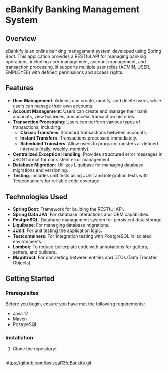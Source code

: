 # eBankify Banking Management System

## Overview

eBankify is an online banking management system developed using Spring Boot. This application provides a RESTful API for managing banking operations, including user management, account management, and transaction processing. It supports multiple user roles (ADMIN, USER, EMPLOYEE) with defined permissions and access rights.

## Features

- **User Management**: Admins can create, modify, and delete users, while users can manage their own accounts.
- **Account Management**: Users can create and manage their bank accounts, view balances, and access transaction histories.
- **Transaction Processing**: Users can perform various types of transactions, including:
    - **Classic Transfers**: Standard transactions between accounts.
    - **Instant Transfers**: Transactions processed immediately.
    - **Scheduled Transfers**: Allow users to program transfers at defined intervals (daily, weekly, monthly).
- **Centralized Exception Handling**: Provides structured error messages in JSON format for consistent error management.
- **Database Migration**: Utilizes Liquibase for managing database migrations and versioning.
- **Testing**: Includes unit tests using JUnit and integration tests with Testcontainers for reliable code coverage.

## Technologies Used

- **Spring Boot**: Framework for building the RESTful API.
- **Spring Data JPA**: For database interactions and ORM capabilities.
- **PostgreSQL**: Database management system for persistent data storage.
- **Liquibase**: For managing database migrations.
- **JUnit**: For unit testing the application logic.
- **Testcontainers**: For integration testing with PostgreSQL in isolated environments.
- **Lombok**: To reduce boilerplate code with annotations for getters, setters, and builders.
- **MapStruct**: For converting between entities and DTOs (Data Transfer Objects).

## Getting Started

### Prerequisites

Before you begin, ensure you have met the following requirements:

- Java 17
- Maven
- PostgreSQL

### Installation

1. Clone the repository:
   ```bash
https://github.com/bwissal13/eBankify.git
   ````

